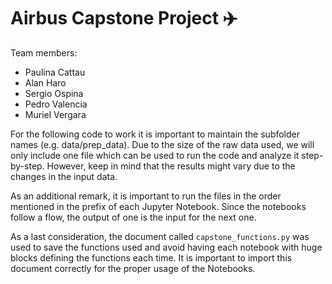 # Airbus Capstone Project ✈️
Team members:
- Paulina Cattau
- Alan Haro
- Sergio Ospina
- Pedro Valencia
- Muriel Vergara

For the following code to work it is important to maintain the subfolder names (e.g. data/prep_data). Due to the size of the raw data used, we will only include one file which can be used to run the code and analyze it step-by-step. However, keep in mind that the results might vary due to the changes in the input data.

As an additional remark, it is important to run the files in the order mentioned in the prefix of each Jupyter Notebook. Since the notebooks follow a flow, the output of one is the input for the next one.

As a last consideration, the document called `capstone_functions.py` was used to save the functions used and avoid having each notebook with huge blocks defining the functions each time. It is important to import this document correctly for the proper usage of the Notebooks.
